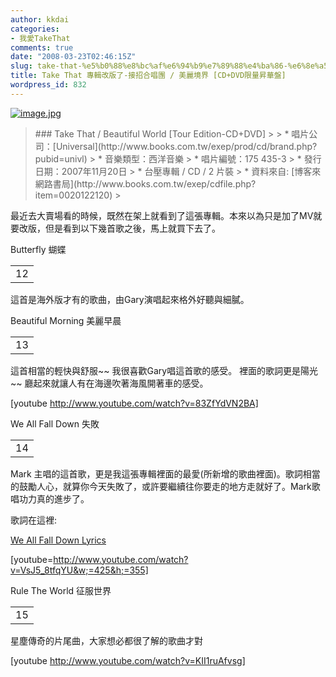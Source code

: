 ```yaml
---
author: kkdai
categories:
- 我愛TakeThat
comments: true
date: "2008-03-23T02:46:15Z"
slug: take-that-%e5%b0%88%e8%bc%af%e6%94%b9%e7%89%88%e4%ba%86-%e6%8e%a5%e6%8b%9b%e5%90%88%e5%94%b1%e5%9c%98-%e7%be%8e%e9%ba%97%e5%a2%83%e7%95%8c-cddvd%e9%99%90%e9%87%8f%e6%98%87%e8%8f%af%e7%9b%a4
title: Take That 專輯改版了-接招合唱團 / 美麗境界 [CD+DVD限量昇華盤]
wordpress_id: 832
---
```


[![image.jpg](http://farm4.static.flickr.com/3210/2352006717_b4564a6b63.jpg)](http://www.flickr.com/photos/27643002@N00/2352006717/)

<blockquote>### Take That / Beautiful World [Tour Edition-CD+DVD]
> 
>   * 唱片公司：[Universal](http://www.books.com.tw/exep/prod/cd/brand.php?pubid=univl)  
>   * 音樂類型：西洋音樂  
>   * 唱片編號：175 435-3  
>   * 發行日期：2007年11月20日  
>   * 台壓專輯 / CD / 2 片裝  
>   * 資料來自: [博客來網路書局](http://www.books.com.tw/exep/cdfile.php?item=0020122120)
> </blockquote>

最近去大賣場看的時候，既然在架上就看到了這張專輯。本來以為只是加了MV就要改版，但是看到以下幾首歌之後，馬上就買下去了。

<table > <tbody > <tr class="even" >
<td >12
</td>

Butterfly 蝴蝶

</tr></tbody></table>

這首是海外版才有的歌曲，由Gary演唱起來格外好聽與細膩。

<table > <tbody > <tr >
<td >13
</td>

Beautiful Morning 美麗早晨

</tr></tbody></table>

這首相當的輕快與舒服~~ 我很喜歡Gary唱這首歌的感受。 裡面的歌詞更是陽光~~ 廳起來就讓人有在海邊吹著海風開著車的感受。

[youtube http://www.youtube.com/watch?v=83ZfYdVN2BA]

<table > <tbody > <tr class="even" >
<td >14
</td>

We All Fall Down 失敗

</tr></tbody></table>

Mark 主唱的這首歌，更是我這張專輯裡面的最愛(所新增的歌曲裡面)。歌詞相當的鼓勵人心，就算你今天失敗了，或許要繼續往你要走的地方走就好了。Mark歌唱功力真的進步了。

歌詞在這裡:  

  
[We All Fall Down Lyrics](http://www.metrolyrics.com/we-all-fall-down-lyrics-take-that.html)  

[youtube=http://www.youtube.com/watch?v=VsJ5_8tfqYU&w;=425&h;=355]

<table > <tbody > <tr >
<td >15
</td>

Rule The World 征服世界

</tr></tbody></table>

星塵傳奇的片尾曲，大家想必都很了解的歌曲才對

[youtube http://www.youtube.com/watch?v=KII1ruAfvsg]
